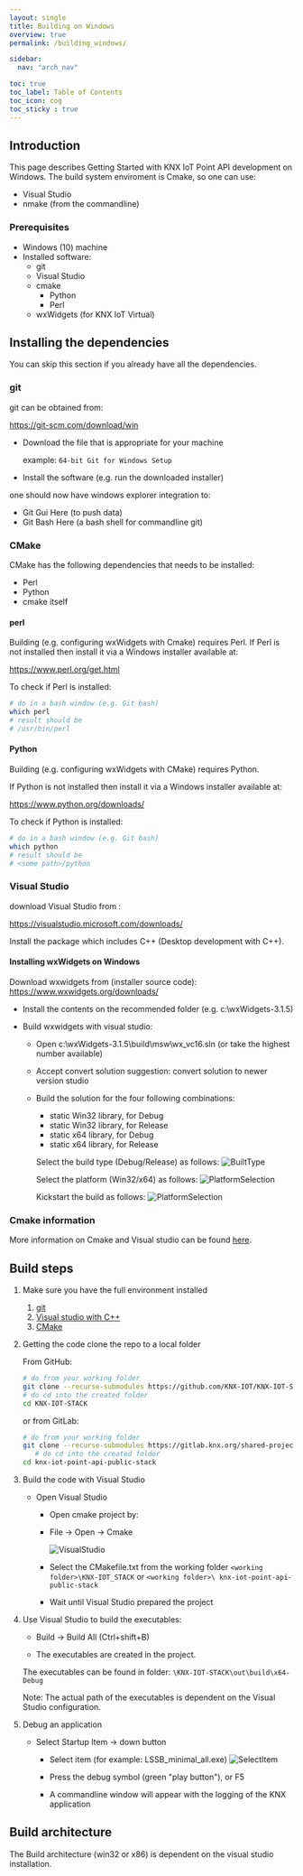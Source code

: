 ```yaml
---
layout: single
title: Building on Windows
overview: true
permalink: /building_windows/

sidebar:
  nav: "arch_nav"

toc: true
toc_label: Table of Contents
toc_icon: cog
toc_sticky : true
---
```


## Introduction

This page describes Getting Started with KNX IoT Point API development on Windows.
The build system enviroment is Cmake, so one can use:

- Visual Studio
- nmake (from the commandline)

### Prerequisites 

- Windows (10) machine
- Installed software:
  - git
  - Visual Studio
  - cmake
    - Python 
    - Perl 
  - wxWidgets (for KNX IoT Virtual)
  
## Installing the dependencies

You can skip this section if you already have all the dependencies.

### git

git can be obtained from:

https://git-scm.com/download/win

- Download the file that is appropriate for your machine

  example: `64-bit Git for Windows Setup`
- Install the software (e.g. run the downloaded installer)

one should now have windows explorer integration to:

- Git Gui Here (to push data)
- Git Bash Here (a bash shell for commandline git)

### CMake

CMake has the following dependencies that needs to be installed:
- Perl 
- Python 
- cmake itself

#### perl

Building (e.g. configuring wxWidgets with Cmake) requires Perl.
If Perl is not installed then install it via a Windows installer available at:

https://www.perl.org/get.html

To check if Perl is installed:

```bash
# do in a bash window (e.g. Git bash)
which perl
# result should be
# /usr/bin/perl
```

#### Python 

Building (e.g. configuring wxWidgets with CMake) requires Python. 

If Python is not installed then install it via a Windows installer available at:

https://www.python.org/downloads/

To check if Python is installed:

```bash
# do in a bash window (e.g. Git bash)
which python
# result should be
# <some path>/python
```

### Visual Studio

download Visual Studio from :

https://visualstudio.microsoft.com/downloads/

Install the package which includes C++ (Desktop development with C++).

#### Installing wxWidgets on Windows

Download wxwidgets from (installer source code):
https://www.wxwidgets.org/downloads/

- Install the contents on the recommended folder (e.g. c:\wxWidgets-3.1.5)
- Build wxwidgets with visual studio:
  
  - Open c:\wxWidgets-3.1.5\build\msw\wx_vc16.sln (or take the highest number available)
  - Accept convert solution suggestion: convert solution to newer version studio
  - Build the solution for the four following combinations:
    - static Win32 library, for Debug
    - static Win32 library, for Release
    - static x64 library, for Debug
    - static x64 library, for Release

    Select the build type (Debug/Release) as follows:
    ![BuiltType](/assets/images/vs_build_type_selection.png)

    Select the platform (Win32/x64) as follows:
    ![PlatformSelection](/assets/images/vs_platform_selection.png)

    Kickstart the build as follows:
    ![PlatformSelection](/assets/images/vs_build.png)

### Cmake information

More information on Cmake and Visual studio can be found [here](https://docs.microsoft.com/en-us/cpp/build/cmake-projects-in-visual-studio?view=msvc-170).

## Build steps

1. Make sure you have the full environment installed
   1. [git](#git)
   2. [Visual studio with C++](#VisualStudio)
   3. [CMake](#CMake)

2. Getting the code
   clone the repo to a local folder

   From GitHub:

   ```bash
   # do from your working folder
   git clone --recurse-submodules https://github.com/KNX-IOT/KNX-IOT-STACK.git
   # do cd into the created folder
   cd KNX-IOT-STACK
   ```

   or from GitLab:

   ```bash
   # do from your working folder
   git clone --recurse-submodules https://gitlab.knx.org/shared-projects/knx-iot-point-api-public-stack.git
      # do cd into the created folder
   cd knx-iot-point-api-public-stack
   ```

3. Build the code with Visual Studio

   - Open Visual Studio
     - Open cmake project by:

     - File -&gt; Open -&gt; Cmake

       ![VisualStudio](/assets/images/visualstudio-cmake.png)

     - Select the CMakefile.txt from the working folder `<working folder>\KNX-IOT_STACK` or  `<working folder>\ knx-iot-point-api-public-stack`
     - Wait until Visual Studio prepared the project

4. Use Visual Studio to build the executables:

   - Build -&gt; Build All (Ctrl+shift+B)

   - The executables are created in the project.

    The executables can be found in folder:
    `\KNX-IOT-STACK\out\build\x64-Debug`

    Note: The actual path of the executables is dependent on the Visual Studio configuration.

5. Debug an application

   - Select Startup Item -&gt; down button
     - Select item (for example: LSSB_minimal_all.exe)
      ![SelectItem](/assets/images/vs_select_startup.png)

     - Press the debug symbol (green "play button"), or F5
     - A commandline window will appear with the logging of the KNX application

## Build architecture

The Build architecture (win32 or x86) is dependent on the visual studio installation.
